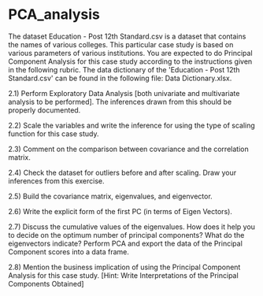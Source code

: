 # PCA_analysis
The dataset Education - Post 12th Standard.csv is a dataset that contains the names of various colleges. This particular case study is based on various parameters of various institutions. You are expected to do Principal Component Analysis for this case study according to the instructions given in the following rubric. The data dictionary of the 'Education - Post 12th Standard.csv' can be found in the following file: Data Dictionary.xlsx.

2.1) Perform Exploratory Data Analysis [both univariate and multivariate analysis to be performed]. The inferences drawn from this should be properly documented.

2.2) Scale the variables and write the inference for using the type of scaling function for this case study. 

2.3) Comment on the comparison between covariance and the correlation matrix.

2.4) Check the dataset for outliers before and after scaling. Draw your inferences from this exercise.

2.5) Build the covariance matrix, eigenvalues, and eigenvector.

2.6) Write the explicit form of the first PC (in terms of Eigen Vectors).

2.7) Discuss the cumulative values of the eigenvalues. How does it help you to decide on the optimum number of principal components? What do the eigenvectors indicate?
Perform PCA and export the data of the Principal Component scores into a data frame.

2.8) Mention the business implication of using the Principal Component Analysis for this case study. [Hint: Write Interpretations of the Principal Components Obtained]
